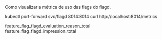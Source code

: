 Como visualizar a métrica de uso das flags do flagd.

kubectl port-forward svc/flagd 8014:8014
curl http://localhost:8014/metrics



feature_flag_flagd_evaluation_reason_total
feature_flag_flagd_impression_total